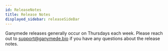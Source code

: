 ```yaml
---
id: ReleaseNotes
title: Release Notes
displayed_sidebar: releaseSideBar
---
```


Ganymede releases generally occur on Thursdays each week.  Please reach out to support@ganymede.bio if you have any questions about the release notes.

